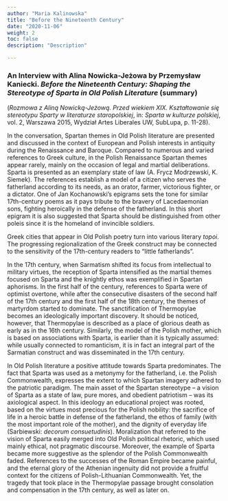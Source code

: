 ```yaml
---
author: "Maria Kalinowska"
title: "Before the Nineteenth Century"
date: "2020-11-06"
weight: 2
toc: false
description: "Description"

---
```


### An Interview with Alina Nowicka-Jeżowa by Przemysław Kaniecki. *Before the Nineteenth Century: Shaping the Stereotype of Sparta in Old Polish Literature* (summary)

(*Rozmowa z Aliną Nowicką-Jeżową. Przed wiekiem XIX. Kształtowanie się stereotypu Sparty w literaturze staropolskiej*, in: *Sparta w kulturze polskiej*, vol. 2, Warszawa 2015, Wydział Artes Liberales UW, SubLupa, p. 11-28).

In the conversation, Spartan themes in Old Polish literature are presented and discussed in the context of European and Polish interests in antiquity during the Renaissance and Baroque. Compared to numerous and varied references to Greek culture, in the Polish Renaissance Spartan themes appear rarely, mainly on the occasion of legal and martial deliberations. Sparta is presented as an exemplary state of law (A. Frycz Modrzewski, K. Siemek). The references establish a model of a citizen who serves the fatherland according to its needs, as an orator, farmer, victorious fighter, or a dictator. One of Jan Kochanowski’s epigrams sets the tone for similar 17th-century poems as it pays tribute to the bravery of Lacedaemonian sons, fighting heroically in the defense of the fatherland. In this short epigram it is also suggested that Sparta should be distinguished from other poleis since it is the homeland of invincible soldiers.

Greek cities that appear in Old Polish poetry turn into various literary *topoi*. The progressing regionalization of the Greek construct may be connected to the sensitivity of the 17th-century readers to “little fatherlands”. 

In the 17th century, when Sarmatism shifted its focus from intellectual to military virtues, the reception of Sparta intensified as the martial themes focused on Sparta and the knightly ethos was exemplified in Spartan aphorisms. In the first half of the century, references to Sparta were of optimist overtone, while after the consecutive disasters of the second half of the 17th century and the first half of the 18th century, the themes of martyrdom started to dominate. The sanctification of Thermopylae becomes an ideologically important discovery. It should be noticed, however, that Thermopylae is described as a place of glorious death as early as in the 16th century. Similarly, the model of the Polish mother, which is based on associations with Sparta, is earlier than it is typically assumed: while usually connected to romanticism, it is in fact an integral part of the Sarmatian construct and was disseminated in the 17th century.

In Old Polish literature a positive attitude towards Sparta predominates. The fact that Sparta was used as a metonymy for the fatherland, i.e. the Polish Commonwealth, expresses the extent to which Spartan imagery adhered to the patriotic paradigm. The main asset of the Spartan stereotype – a vision of Sparta as a state of law, pure mores, and obedient patriotism – was its axiological aspect.  In this ideology an educational project was rooted, based on the virtues most precious for the Polish nobility: the sacrifice of life in a heroic battle in defense of the fatherland, the ethos of family (with the most important role of the mother), and the dignity of everyday life (Sarbiewski: *decorum consuetudinis*). Moralization that referred to the vision of Sparta easily merged into Old Polish political rhetoric, which used mainly ethical, not pragmatic discourse. Moreover, the example of Sparta became more suggestive as the splendor of the Polish Commonwealth faded. References to the successes of the Roman Empire became painful, and the eternal glory of the Athenian ingenuity did not provide a fruitful context for the citizens of Polish-Lithuanian Commonwealth. Yet, the tragedy that took place in the Thermopylae passage brought consolation and compensation in the 17th century, as well as later on.

